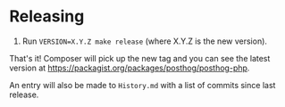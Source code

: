 Releasing
=========

 1. Run `VERSION=X.Y.Z make release` (where X.Y.Z is the new version).

 That's it! Composer will pick up the new tag and you can see the latest version at https://packagist.org/packages/posthog/posthog-php.

 An entry will also be made to `History.md` with a list of commits since last release.

